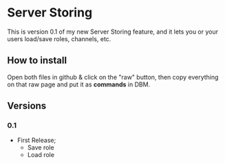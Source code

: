 # Server Storing

This is version 0.1 of my new Server Storing feature, and it lets you or your users load/save roles, channels, etc.

## How to install
Open both files in github & click on the "raw" button, then copy everything on that raw page and put it as **commands** in DBM.

## Versions

### 0.1
- First Release;
   - Save role
   - Load role
